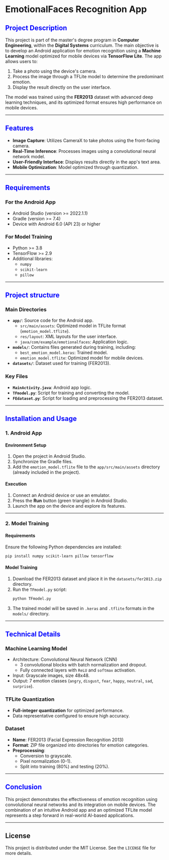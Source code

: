 # EmotionalFaces Recognition App

## <span style="color:blue;">Project Description</span>
 
This project is part of the master's degree program in **Computer Engineering**, within the **Digital Systems** curriculum.
The main objective is to develop an Android application for emotion recognition using a **Machine Learning** model optimized for mobile devices via **TensorFlow Lite**. The app allows users to:

1. Take a photo using the device's camera.
2. Process the image through a TFLite model to determine the predominant emotion.
3. Display the result directly on the user interface.

The model was trained using the **FER2013** dataset with advanced deep learning techniques, and its optimized format ensures high performance on mobile devices.

---

## <span style="color:blue;">Features</span>
- **Image Capture**: Utilizes CameraX to take photos using the front-facing camera.
- **Real-Time Inference**: Processes images using a convolutional neural network model.
- **User-Friendly Interface**: Displays results directly in the app's text area.
- **Mobile Optimization**: Model optimized through quantization.

---

## <span style="color:blue;">Requirements</span>

### For the Android App
- Android Studio (version >= 2022.1.1)
- Gradle (version >= 7.4)
- Device with Android 6.0 (API 23) or higher

### For Model Training
- Python >= 3.8
- TensorFlow >= 2.9
- Additional libraries:
  - `numpy`
  - `scikit-learn`
  - `pillow`

---

## <span style="color:blue;">Project structure</span>

### Main Directories
- **`app/`**: Source code for the Android app.
  - `src/main/assets`: Optimized model in TFLite format (`emotion_model.tflite`).
  - `res/layout`: XML layouts for the user interface.
  - `java/com/example/emotionalfaces`: Application logic.
- **`models/`**: Contains files generated during training, including:
  - `best_emotion_model.keras`: Trained model.
  - `emotion_model.tflite`: Optimized model for mobile devices.
- **`datasets/`**: Dataset used for training (FER2013).

### Key Files
- **`MainActivity.java`**: Android app logic.
- **`TFmodel.py`**: Script for training and converting the model.
- **`FEdataset.py`**: Script for loading and preprocessing the FER2013 dataset.

---
## <span style="color:blue;">Installation and Usage</span>

### 1. Android App

#### **Environment Setup**
1. Open the project in Android Studio.
2. Synchronize the Gradle files.
3. Add the `emotion_model.tflite` file to the `app/src/main/assets` directory (already included in the project).

#### **Execution**
1. Connect an Android device or use an emulator.
2. Press the **Run** button (green triangle) in Android Studio.
3. Launch the app on the device and explore its features.

---

### 2. Model Training

#### **Requirements**
Ensure the following Python dependencies are installed:
```bash
pip install numpy scikit-learn pillow tensorflow
```

#### **Model Training**
1. Download the FER2013 dataset and place it in the `datasets/fer2013.zip` directory.
2. Run the `TFmodel.py` script:
   ```bash
   python TFmodel.py
   ```
3. The trained model will be saved in `.keras` and `.tflite` formats in the `models/` directory.

---

## <span style="color:blue;">Technical Details</span>


### **Machine Learning Model**
- Architecture: Convolutional Neural Network (CNN)
  - 3 convolutional blocks with batch normalization and dropout.
  - Fully connected layers with `ReLU` and `softmax` activation.
- Input: Grayscale images, size 48x48.
- Output: 7 emotion classes (`angry`, `disgust`, `fear`, `happy`, `neutral`, `sad`, `surprise`).

### **TFLite Quantization**
- **Full-integer quantization** for optimized performance.
- Data representative configured to ensure high accuracy.

### **Dataset**
- **Name**: FER2013 (Facial Expression Recognition 2013)
- **Format**: ZIP file organized into directories for emotion categories.
- **Preprocessing**:
  - Conversion to grayscale.
  - Pixel normalization (0-1).
  - Split into training (80%) and testing (20%).

---

## <span style="color:blue;">Conclusion</span>

This project demonstrates the effectiveness of emotion recognition using convolutional neural networks and its integration on mobile devices. The combination of an intuitive Android app and an optimized TFLite model represents a step forward in real-world AI-based applications.

---

## License
This project is distributed under the MIT License. See the `LICENSE` file for more details.

